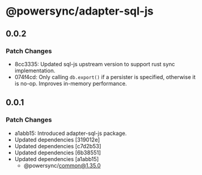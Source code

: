 # @powersync/adapter-sql-js

## 0.0.2

### Patch Changes

- 8cc3335: Updated sql-js upstream version to support rust sync implementation.
- 074f4cd: Only calling `db.export()` if a persister is specified, otherwise it is no-op. Improves in-memory performance.

## 0.0.1

### Patch Changes

- a1abb15: Introduced adapter-sql-js package.
- Updated dependencies [319012e]
- Updated dependencies [c7d2b53]
- Updated dependencies [6b38551]
- Updated dependencies [a1abb15]
  - @powersync/common@1.35.0
